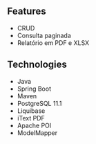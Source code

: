 ## Features

* CRUD
* Consulta paginada
* Relatório em PDF e XLSX

## Technologies

* Java
* Spring Boot
* Maven
* PostgreSQL 11.1
* Liquibase
* iText PDF 
* Apache POI
* ModelMapper





